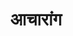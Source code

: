 ---
title: आचारांग

type: aagam

category: anga

order:
  aagam: 
    position: 1
    depth: 1

children:
  type: book
  count: 2

---